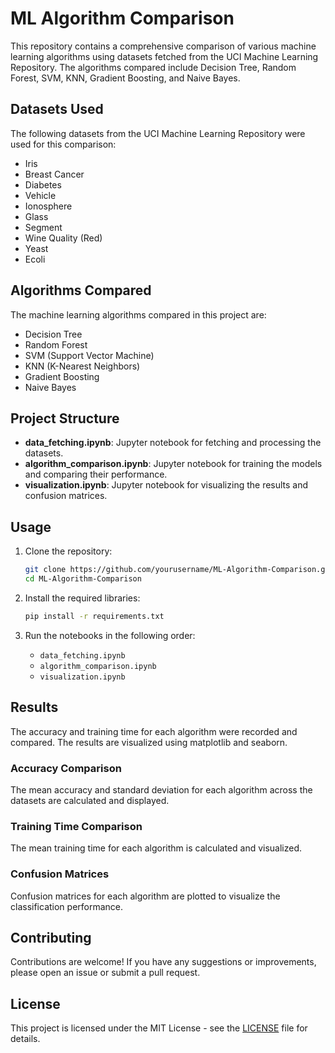 # ML Algorithm Comparison

This repository contains a comprehensive comparison of various machine learning algorithms using datasets fetched from the UCI Machine Learning Repository. The algorithms compared include Decision Tree, Random Forest, SVM, KNN, Gradient Boosting, and Naive Bayes.

## Datasets Used
The following datasets from the UCI Machine Learning Repository were used for this comparison:

- Iris
- Breast Cancer
- Diabetes
- Vehicle
- Ionosphere
- Glass
- Segment
- Wine Quality (Red)
- Yeast
- Ecoli

## Algorithms Compared
The machine learning algorithms compared in this project are:

- Decision Tree
- Random Forest
- SVM (Support Vector Machine)
- KNN (K-Nearest Neighbors)
- Gradient Boosting
- Naive Bayes

## Project Structure
- **data_fetching.ipynb**: Jupyter notebook for fetching and processing the datasets.
- **algorithm_comparison.ipynb**: Jupyter notebook for training the models and comparing their performance.
- **visualization.ipynb**: Jupyter notebook for visualizing the results and confusion matrices.

## Usage
1. Clone the repository:
    ```sh
    git clone https://github.com/yourusername/ML-Algorithm-Comparison.git
    cd ML-Algorithm-Comparison
    ```

2. Install the required libraries:
    ```sh
    pip install -r requirements.txt
    ```

3. Run the notebooks in the following order:
    - `data_fetching.ipynb`
    - `algorithm_comparison.ipynb`
    - `visualization.ipynb`

## Results
The accuracy and training time for each algorithm were recorded and compared. The results are visualized using matplotlib and seaborn.

### Accuracy Comparison
The mean accuracy and standard deviation for each algorithm across the datasets are calculated and displayed.

### Training Time Comparison
The mean training time for each algorithm is calculated and visualized.

### Confusion Matrices
Confusion matrices for each algorithm are plotted to visualize the classification performance.

## Contributing
Contributions are welcome! If you have any suggestions or improvements, please open an issue or submit a pull request.

## License
This project is licensed under the MIT License - see the [LICENSE](LICENSE) file for details.
